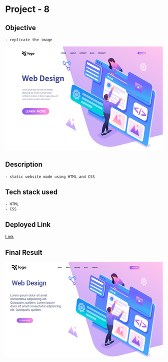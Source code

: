 # Project - 8


## Objective

    - replicate the image

![Img](/8.png)

## Description

    - static website made using HTML and CSS

## Tech stack used

    - HTML
    - CSS

## Deployed Link

[Link]()

## Final Result

![Image](/final%20image.png)